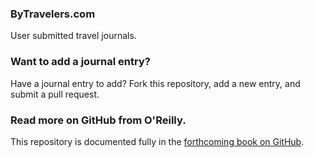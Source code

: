 ### ByTravelers.com

User submitted travel journals.

### Want to add a journal entry?

Have a journal entry to add? Fork this repository, add a new entry, and submit a pull request.

### Read more on GitHub from O'Reilly.

This repository is documented fully in the [forthcoming book on GitHub](http://www.amazon.com/GitHub-Chris-Dawson/dp/1449368018/ref=sr_1_1?ie=UTF8&qid=1403755280&sr=8-1&keywords=oreilly+github+chris+dawson).